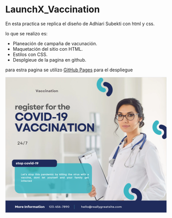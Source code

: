 # LaunchX_Vaccination

En esta practica se replica el diseño de Adhiari Subekti con html y css.

lo que se realizo es:

- Planeación de campaña de vacunación.
- Maquetación del sitio con HTML.
- Estilos con CSS.
- Desplgieue de la pagina en github.

para estra pagina se utilizo [GitHub Pages](https://daveoval.github.io/LaunchX_Vaccination/) para el despliegue


![This is an image](vaccination.PNG)

